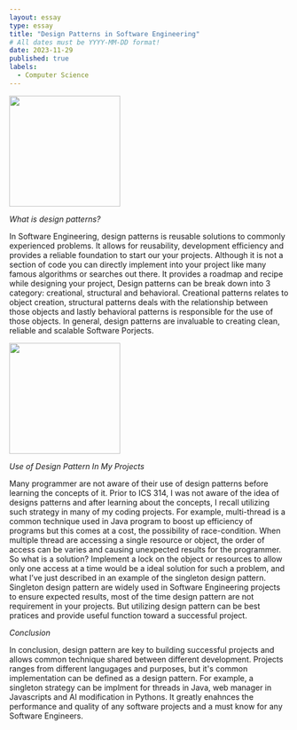 ```yaml
---
layout: essay
type: essay
title: "Design Patterns in Software Engineering"
# All dates must be YYYY-MM-DD format!
date: 2023-11-29
published: true
labels:
  - Computer Science
---
```


<img width="200px" class="rounded float-start pe-4" src="https://sourcemaking.com/files/v2/content/home-tb1.png?id=944b161223408e06c3c65387c36a96ea">

*What is design patterns?*

In Software Engineering, design patterns is reusable solutions to commonly experienced problems. It allows for reusability, development efficiency and provides a reliable foundation to start our your projects. Although it is not a section of code you can directly implement into your project like many famous algorithms or searches out there. It provides a roadmap and recipe while designing your project, Design patterns can be break down into 3 category: creational, structural and behavioral. Creational patterns relates to object creation, structural patterns deals with the relationship between those objects and lastly behavioral patterns is responsible for the use of those objects. In general, design patterns are invaluable to creating clean, reliable and scalable Software Porjects.

<img width="200px" class="rounded float-start pe-4" src="https://refactoring.guru/images/patterns/content/singleton/singleton-3x.png">

*Use of Design Pattern In My Projects*

Many programmer are not aware of their use of design patterns before learning the concepts of it. Prior to ICS 314, I was not aware of the idea of designs patterns and after learning about the concepts, I recall utilizing such strategy in many of my coding projects. For example, multi-thread is a common technique used in Java program to boost up efficiency of programs but this comes at a cost, the possibility of race-condition. When multiple thread are accessing a single resource or object, the order of access can be varies and causing unexpected results for the programmer. So what is a solution? Implement a lock on the object or resources to allow only one access at a time would be a ideal solution for such a problem, and what I’ve just described in an example of the singleton design pattern. Singleton design pattern are widely used in Software Engineering projects to ensure expected results, most of the time design pattern are not requirement in your projects. But utilizing design pattern can be best pratices and provide useful function toward a successful project.

*Conclusion*

In conclusion, design pattern are key to building successful projects and allows common technique shared between different development. Projects ranges from different langugages and purposes, but it's common implementation can be defined as a design pattern. For example, a singleton strategy can be implment for threads in Java, web manager in Javascripts and AI modification in Pythons. It greatly enahnces the performance and quality of any software projects and a must know for any Software Engineers. 



